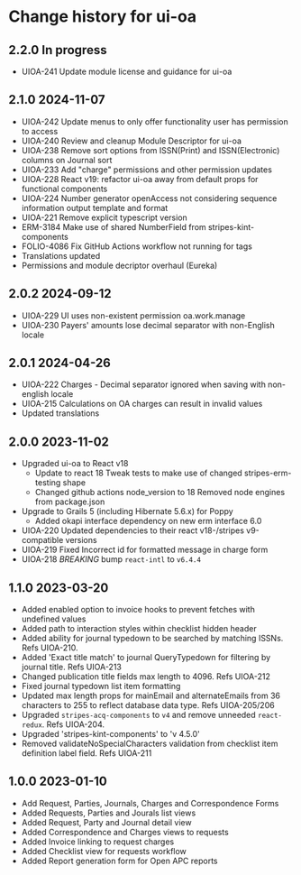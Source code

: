 # Change history for ui-oa

## 2.2.0 In progress
* UIOA-241 Update module license and guidance for ui-oa

## 2.1.0 2024-11-07
* UIOA-242 Update menus to only offer functionality user has permission to access
* UIOA-240 Review and cleanup Module Descriptor for ui-oa
* UIOA-238 Remove sort options from ISSN(Print) and ISSN(Electronic) columns on Journal sort
* UIOA-233 Add "charge" permissions and other permission updates
* UIOA-228 React v19: refactor ui-oa away from default props for functional components
* UIOA-224 Number generator openAccess not considering sequence information output template and format
* UIOA-221 Remove explicit typescript version
* ERM-3184 Make use of shared NumberField from stripes-kint-components
* FOLIO-4086 Fix GitHub Actions workflow not running for tags
* Translations updated
* Permissions and module decriptor overhaul (Eureka)

## 2.0.2 2024-09-12
* UIOA-229 UI uses non-existent permission oa.work.manage
* UIOA-230 Payers' amounts lose decimal separator with non-English locale

## 2.0.1 2024-04-26
* UIOA-222 Charges - Decimal separator ignored when saving with non-english locale
* UIOA-215 Calculations on OA charges can result in invalid values
* Updated translations

## 2.0.0 2023-11-02
* Upgraded ui-oa to React v18
  * Update to react 18 Tweak tests to make use of changed stripes-erm-testing shape
  * Changed github actions node_version to 18 Removed node engines from package.json
* Upgrade to Grails 5 (including Hibernate 5.6.x) for Poppy
  * Added okapi interface dependency on new erm interface 6.0
* UIOA-220 Updated dependencies to their react v18-/stripes v9-compatible versions
* UIOA-219 Fixed Incorrect id for formatted message in charge form
* UIOA-218 *BREAKING* bump `react-intl` to `v6.4.4`

## 1.1.0 2023-03-20
* Added enabled option to invoice hooks to prevent fetches with undefined values
* Added path to interaction styles within checklist hidden header
* Added ability for journal typedown to be searched by matching ISSNs. Refs UIOA-210.
* Added 'Exact title match' to journal QueryTypedown for filtering by journal title. Refs UIOA-213
* Changed publication title fields max length to 4096. Refs UIOA-212
* Fixed journal typedown list item formatting
* Updated max length props for mainEmail and alternateEmails from 36 characters to 255 to reflect database data type. Refs UIOA-205/206
* Upgraded `stripes-acq-components` to `v4` and remove unneeded `react-redux`. Refs UIOA-204.
* Upgraded 'stripes-kint-components' to 'v 4.5.0'
* Removed validateNoSpecialCharacters validation from checklist item definition label field. Refs UIOA-211

## 1.0.0 2023-01-10
* Add Request, Parties, Journals, Charges and Correspondence Forms
* Added Requests, Parties and Jourals list views
* Added Request, Party and Journal detail view
* Added Correspondence and Charges views to requests
* Added Invoice linking to request charges
* Added Checklist view for requests workflow
* Added Report generation form for Open APC reports
